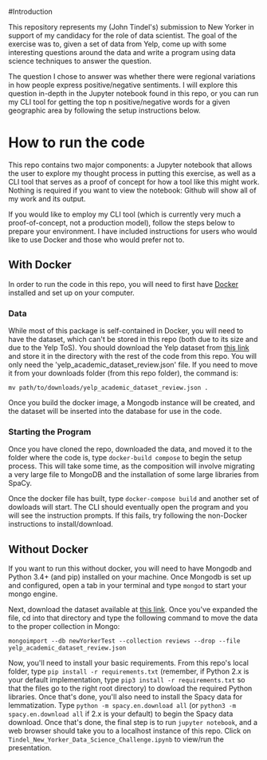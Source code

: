 #Introduction

This repository represents my (John Tindel's) submission to New Yorker in support of my candidacy for the role of data scientist. The goal of the exercise was to, given a set of data from Yelp, come up with some interesting questions around the data and write a program using data science techniques to answer the question. 

The question I chose to answer was whether there were regional variations in how people express positive/negative sentiments. I will explore this question in-depth in the Jupyter notebook found in this repo, or you can run my CLI tool for getting the top n positive/negative words for a given geographic area by following the setup instructions below.

# How to run the code

This repo contains two major components: a Jupyter notebook that allows the user to explore my thought process in putting this exercise, as well as a CLI tool that serves as a proof of concept for how a tool like this might work. Nothing is required if you want to view the notebook: Github will show all of my work and its output. 

If you would like to employ my CLI tool (which is currently very much a proof-of-concept, not a production model), follow the steps below to prepare your environment. I have included instructions for users who would like to use Docker and those who would prefer not to.

## With Docker

In order to run the code in this repo, you will need to first have [Docker](https://docs.docker.com/engine/installation/) installed and set up on your computer. 

### Data

While most of this package is self-contained in Docker, you will need to have the dataset, which can't be stored in this repo (both due to its size and due to the Yelp ToS). You should download the Yelp dataset from [this link](https://www.yelp.com/dataset_challenge/dataset) and store it in the directory with the rest of the code from this repo. You will only need the 'yelp_academic_dataset_review.json' file. If you need to move it from your downloads folder (from this repo folder), the command is:

```mv path/to/downloads/yelp_academic_dataset_review.json . ```

Once you build the docker image, a Mongodb instance will be created, and the dataset will be inserted into the database for use in the code.

### Starting the Program

Once you have cloned the repo, downloaded the data, and moved it to the folder where the code is, type ```docker-build compose``` to begin the setup process. This will take some time, as the composition will involve migrating a very large file to MongoDB and the installation of some large libraries from SpaCy. 

Once the docker file has built, type ```docker-compose build``` and another set of dowloads will start. The CLI should eventually open the program and you will see the instruction prompts. If this fails, try following the non-Docker instructions to install/download.

## Without Docker

If you want to run this without docker, you will need to have Mongodb and Python 3.4+ (and pip) installed on your machine. Once Mongodb is set up and configured, open a tab in your terminal and type ```mongod``` to start your mongo engine. 

Next, download the dataset available at [this link](https://www.yelp.com/dataset_challenge/dataset). Once you've expanded the file, cd into that directory and type the following command to move the data to the proper collection in Mongo: 

```mongoimport --db newYorkerTest --collection reviews --drop --file yelp_academic_dataset_review.json```

Now, you'll need to install your basic requirements. From this repo's local folder, type ```pip install -r requirements.txt``` (remember, if Python 2.x is your default implementation, type ```pip3 install -r requirements.txt``` so that the files go to the right root directory) to dowload the required Python libraries. Once that's done, you'll also need to install the Spacy data for lemmatization. Type ```python -m spacy.en.download all``` (or ```python3 -m spacy.en.download all``` if 2.x is your default) to begin the Spacy data download. Once that's done, the final step is to run ```jupyter notebook```, and a web browser should take you to a localhost instance of this repo. Click on ```Tindel_New_Yorker_Data_Science_Challenge.ipynb``` to view/run the presentation. 